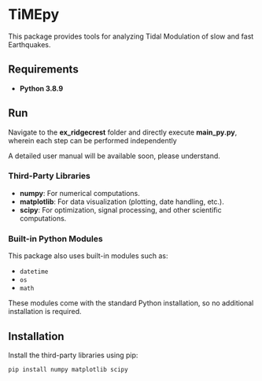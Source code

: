 # TiMEpy

This package provides tools for analyzing Tidal Modulation of slow and fast Earthquakes.

## Requirements

- **Python 3.8.9**

## Run
Navigate to the **ex_ridgecrest** folder and directly execute **main_py.py**, wherein each step can be performed independently

A detailed user manual will be available soon, please understand.


### Third-Party Libraries

- **numpy**: For numerical computations.
- **matplotlib**: For data visualization (plotting, date handling, etc.).
- **scipy**: For optimization, signal processing, and other scientific computations.

### Built-in Python Modules

This package also uses built-in modules such as:
- `datetime`
- `os`
- `math`

These modules come with the standard Python installation, so no additional installation is required.

## Installation

Install the third-party libraries using pip:

```bash
pip install numpy matplotlib scipy
